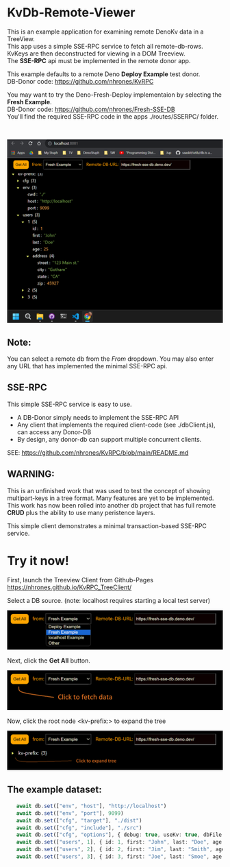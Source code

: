 # KvDb-Remote-Viewer
This is an example application for examining remote DenoKv data in a TreeView.     
This app uses a simple SSE-RPC service to fetch all remote-db-rows.    
KvKeys are then deconstructed for viewing in a DOM Treeview.    
The **SSE-RPC** api must be implemented in the remote donor app.

This example defaults to a remote Deno **Deploy Example** test donor.    
DB-Donor code: https://github.com/nhrones/KvRPC    

You may want to try the Deno-Fresh-Deploy implementaion by selecting the **Fresh Example**.    
DB-Donor code: https://github.com/nhrones/Fresh-SSE-DB       
You'll find the required SSE-RPC code in the apps ./routes/SSERPC/ folder.   

<br/>

![kv-tree](kv-tv.png)

## Note:
You can select a remote db from the _From_ dropdown.
You may also enter any URL that has implemented the minimal SSE-RPC api.   

## SSE-RPC
This simple SSE-RPC service is easy to use.    
  - A DB-Donor simply needs to implement the SSE-RPC API    
  - Any client that implements the required client-code (see ./dbClient.js), can access any Donor-DB
  - By design, any donor-db can support multiple concurrent clients.     

SEE: https://github.com/nhrones/KvRPC/blob/main/README.md


## WARNING: 
This is an unfinished work that was used to test the concept of showing multipart-keys in a tree format.  Many features are yet to be implemented. This work has now been rolled into another db project that has full remote **CRUD** plus the ability to use many peristence layers. 

This simple client demonstrates a minimal transaction-based SSE-RPC service.   

# Try it now!
First, launch the Treeview Client from Github-Pages          
https://nhrones.github.io/KvRPC_TreeClient/    

Select a DB source. (note: localhost requires starting a local test server)    
 
![Alt text](selectDB.png)

Next, click the **Get All** button.    

![Alt text](clickToFetch.png)    

Now, click the root node \<kv-prefix:\> to expand the tree

![Alt text](exspand.png)

## The example dataset:
```ts
   await db.set(["env", "host"], "http://localhost")
   await db.set(["env", "port"], 9099)
   await db.set(["cfg", "target"], "./dist")
   await db.set(["cfg", "include"], "./src")
   await db.set(["cfg", "options"], { debug: true, useKv: true, dbFile: "./data/db.db" })
   await db.set(["users", 1], { id: 1, first: "John", last: "Doe", age: 25, address: { street: '123 Main st.', city: 'Gotham', state: "CA", zip: 45927 } })
   await db.set(["users", 2], { id: 2, first: "Jim", last: "Smith", age: 35, address: { street: '456 A st.', city: 'Fremont', state: "CA", zip: 45938 } })
   await db.set(["users", 3], { id: 3, first: "Joe", last: "Smoe", age: 45, address: { street: '789 B st.', city: 'Hayward', state: "CA", zip: 45941 } })

```
